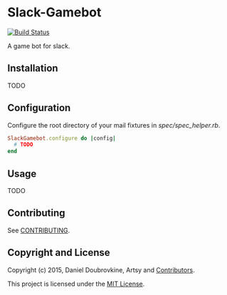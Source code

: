 Slack-Gamebot
=============

[![Build Status](https://travis-ci.org/dblock/slack-gamebot.png)](https://travis-ci.org/dblock/slack-gamebot)

A game bot for slack.

## Installation

TODO

## Configuration

Configure the root directory of your mail fixtures in *spec/spec_helper.rb*.

```ruby
SlackGamebot.configure do |config|
  # TODO
end
```

## Usage

TODO

## Contributing

See [CONTRIBUTING](CONTRIBUTING.md).

## Copyright and License

Copyright (c) 2015, Daniel Doubrovkine, Artsy and [Contributors](CHANGELOG.md).

This project is licensed under the [MIT License](LICENSE.md).
